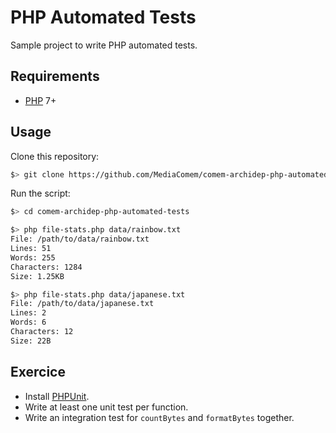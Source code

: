 # PHP Automated Tests

Sample project to write PHP automated tests.

<!-- START doctoc -->
<!-- END doctoc -->



## Requirements

* [PHP][php] 7+



## Usage

Clone this repository:

```bash
$> git clone https://github.com/MediaComem/comem-archidep-php-automated-tests
```

Run the script:

```bash
$> cd comem-archidep-php-automated-tests

$> php file-stats.php data/rainbow.txt
File: /path/to/data/rainbow.txt
Lines: 51
Words: 255
Characters: 1284
Size: 1.25KB

$> php file-stats.php data/japanese.txt
File: /path/to/data/japanese.txt
Lines: 2
Words: 6
Characters: 12
Size: 22B
```



## Exercice

* Install [PHPUnit][phpunit].
* Write at least one unit test per function.
* Write an integration test for `countBytes` and `formatBytes` together.



[php]: http://www.php.net/
[phpunit]: https://phpunit.de

